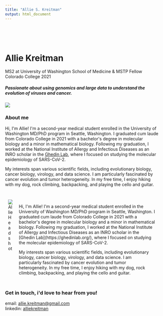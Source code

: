 ```yaml
---
title: "Allie S. Kreitman"
output: html_document
---
```


<br>

<br>

<br>

# **Allie Kreitman**

MS2 at University of Washington School of Medicine & MSTP Fellow
Colorado College 2021

##### Passionate about using genomics and large data to understand the evolution of viruses and cancer.

</div>

<div class="col-sm-6">

![](assets/img/20220501.0041.jpg)
</div>


### About me

Hi, I'm Allie! I'm a second-year medical student enrolled in the University of Washington MD/PhD program in Seattle, Washington. I graduated cum laude from Colorado College in 2021 with a bachelor's degree in molecular biology and a minor in mathematical biology. Following my graduation, I worked at the National Institute of Allergy and Infectious Diseases as an INRO scholar in the [Ghedin Lab](https://ghedinlab.org/), where I focused on studying the molecular epidemiology of SARS-CoV-2.

My interests span various scientific fields, including evolutionary biology, cancer biology, virology, and data science. I am particularly fascinated by cancer evolution and tumor heterogeneity. In my free time, I enjoy hiking with my dog, rock climbing, backpacking, and playing the cello and guitar.

<br>

<!DOCTYPE html>
<html>
<head>
    <style>
        .container {
            display: flex;
            flex-direction: row;
            justify-content: space-between;
        }
        .column {
            flex: 50%;
            padding: 10px;
        }
        img {
            max-width: 100%;
            height: auto;
        }
    </style>
</head>
<body>
    <div class="container">
        <div class="column">
            <img src="assets/img/20220501.0041.jpg" alt="Allie Headshot">
        </div>
        <div class="column">
            <p>Hi, I'm Allie! I'm a second-year medical student enrolled in the University of Washington MD/PhD program in Seattle, Washington. I graduated cum laude from Colorado College in 2021 with a bachelor's degree in molecular biology and a minor in mathematical biology. Following my graduation, I worked at the National Institute of Allergy and Infectious Diseases as an INRO scholar in the [Ghedin Lab](https://ghedinlab.org/), where I focused on studying the molecular epidemiology of SARS-CoV-2.

My interests span various scientific fields, including evolutionary biology, cancer biology, virology, and data science. I am particularly fascinated by cancer evolution and tumor heterogeneity. In my free time, I enjoy hiking with my dog, rock climbing, backpacking, and playing the cello and guitar.</p>
        </div>
    </div>
</body>
</html>

### Get in touch, i'd love to hear from you!
email: allie.kreitman@gmail.com  
linkedin: [alliekreitman](https://www.linkedin.com/in/alliekreitman/)

